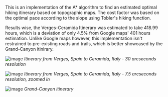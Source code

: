 This is an implementation of the A* algorithm to find an estimated optimal hiking itinerary based on topographic maps. 
The cost factor was based on the optimal pace according to the slope using Tobler's hiking function.

Results wise, the Verges-Ceramida Itinerary was estimated to take 418.99 hours, which is a deviation of only 4.5% from Google maps' 401 hours estimation.
Unlike Google maps however, this implementation isn't restrained to pre-existing roads and trails, which is better showcased by the Grand-Canyon itinirary.

![image](https://github.com/user-attachments/assets/359e5789-2dbd-4035-9e73-690adc94d0a5)
*Itinerary from Verges, Spain to Ceramida, Italy - 30 arcseconds resolution*

![image](https://github.com/user-attachments/assets/03247b5b-58ba-4d58-8da7-47d65700f65f)
*Itinerary from Verges, Spain to Ceramida, Italy - 7.5 arcseconds resolution, zoomed in*

![image](https://github.com/user-attachments/assets/1cf90763-6538-4811-a73a-77213e0ed9c5)
*Grand-Canyon itinerary*
